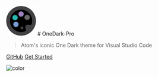 <img src='icon.svg' style="height:80px;">
# OneDark-Pro

> Atom's iconic One Dark theme for Visual Studio Code

[GitHub](https://github.com/Binaryify/OneDark-Pro)
[Get Started](#About)

![color](#ffffff)